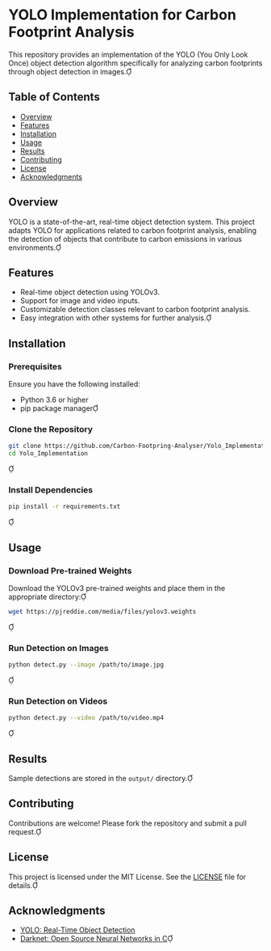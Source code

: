 # YOLO Implementation for Carbon Footprint Analysis

This repository provides an implementation of the YOLO (You Only Look Once) object detection algorithm specifically for analyzing carbon footprints through object detection in images.

## Table of Contents

- [Overview](#overview)
- [Features](#features)
- [Installation](#installation)
- [Usage](#usage)
- [Results](#results)
- [Contributing](#contributing)
- [License](#license)
- [Acknowledgments](#acknowledgments)

## Overview

YOLO is a state-of-the-art, real-time object detection system. This project adapts YOLO for applications related to carbon footprint analysis, enabling the detection of objects that contribute to carbon emissions in various environments.

## Features

- Real-time object detection using YOLOv3.
- Support for image and video inputs.
- Customizable detection classes relevant to carbon footprint analysis.
- Easy integration with other systems for further analysis.

## Installation

### Prerequisites

Ensure you have the following installed:

- Python 3.6 or higher
- pip package manager

### Clone the Repository


```bash
git clone https://github.com/Carbon-Footpring-Analyser/Yolo_Implementation.git
cd Yolo_Implementation
```


### Install Dependencies


```bash
pip install -r requirements.txt
```


## Usage

### Download Pre-trained Weights

Download the YOLOv3 pre-trained weights and place them in the appropriate directory:


```bash
wget https://pjreddie.com/media/files/yolov3.weights
```


### Run Detection on Images


```bash
python detect.py --image /path/to/image.jpg
```


### Run Detection on Videos


```bash
python detect.py --video /path/to/video.mp4
```


## Results

Sample detections are stored in the `output/` directory.

## Contributing

Contributions are welcome! Please fork the repository and submit a pull request.

## License

This project is licensed under the MIT License. See the [LICENSE](LICENSE) file for details.

## Acknowledgments

- [YOLO: Real-Time Object Detection](https://pjreddie.com/darknet/yolo/)
- [Darknet: Open Source Neural Networks in C](https://github.com/pjreddie/darknet)
